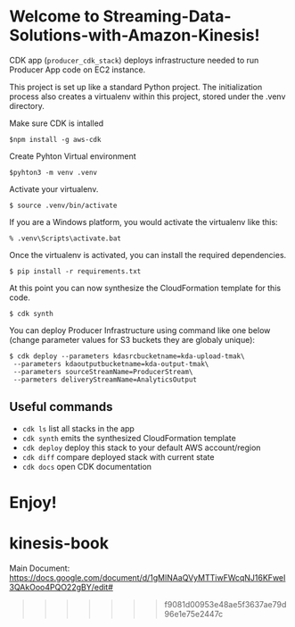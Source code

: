 

# Welcome to Streaming-Data-Solutions-with-Amazon-Kinesis!

CDK app  (`producer_cdk_stack`) deploys infrastructure needed to run Producer App code on EC2 instance.

This project is set up like a standard Python project.  The initialization process also creates
a virtualenv within this project, stored under the .venv directory.  

Make sure CDK is intalled 

```
$npm install -g aws-cdk
```

Create Pyhton Virtual environment

```
$pyhton3 -m venv .venv
```

Activate your virtualenv.

```
$ source .venv/bin/activate
```

If you are a Windows platform, you would activate the virtualenv like this:

```
% .venv\Scripts\activate.bat
```

Once the virtualenv is activated, you can install the required dependencies.

```
$ pip install -r requirements.txt
```

At this point you can now synthesize the CloudFormation template for this code.

```
$ cdk synth
```

You can deploy Producer Infrastructure using command like one below (change parameter values for S3 buckets they are globaly unique):

```
$ cdk deploy --parameters kdasrcbucketname=kda-upload-tmak\
 --parameters kdaoutputbucketname=kda-output-tmak\
 --parameters sourceStreamName=ProducerStream\
 --parmeters deliveryStreamName=AnalyticsOutput

```

## Useful commands

 * `cdk ls`          list all stacks in the app
 * `cdk synth`       emits the synthesized CloudFormation template
 * `cdk deploy`      deploy this stack to your default AWS account/region
 * `cdk diff`        compare deployed stack with current state
 * `cdk docs`        open CDK documentation

Enjoy!
=======
# kinesis-book

Main Document:
https://docs.google.com/document/d/1gMlNAaQVyMTTiwFWcqNJ16KFweI3QAkOoo4PQO22gBY/edit#
>>>>>>> f9081d00953e48ae5f3637ae79d96e1e75e2447c
